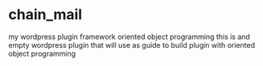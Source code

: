 # chain_mail
my wordpress plugin framework   oriented object programming 
this is and empty wordpress plugin that will use as guide to build plugin with oriented object programming 
